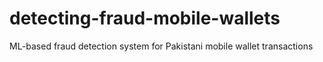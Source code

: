 # detecting-fraud-mobile-wallets
ML-based fraud detection system for Pakistani mobile wallet transactions
